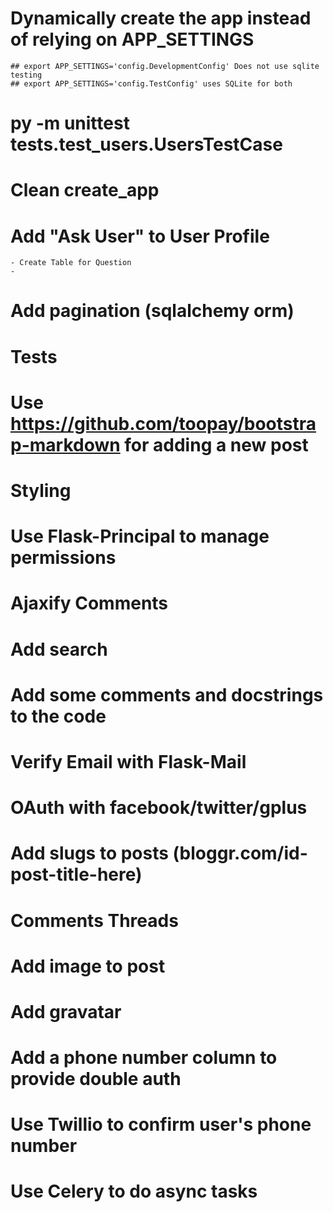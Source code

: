 
# Dynamically create the app instead of relying on APP_SETTINGS
    ## export APP_SETTINGS='config.DevelopmentConfig' Does not use sqlite testing
    ## export APP_SETTINGS='config.TestConfig' uses SQLite for both



# py -m unittest tests.test_users.UsersTestCase

# Clean create_app

# Add "Ask User" to User Profile
    - Create Table for Question
    - 

# Add pagination (sqlalchemy orm)

# Tests

# Use https://github.com/toopay/bootstrap-markdown for adding a new post

# Styling

# Use Flask-Principal to manage permissions

# Ajaxify Comments

# Add search

# Add some comments and docstrings to the code

# Verify Email with Flask-Mail

# OAuth with facebook/twitter/gplus

# Add slugs to posts (bloggr.com/id-post-title-here)

# Comments Threads

# Add image to post

# Add gravatar

# Add a phone number column to provide double auth

# Use Twillio to confirm user's phone number

# Use Celery to do async tasks
